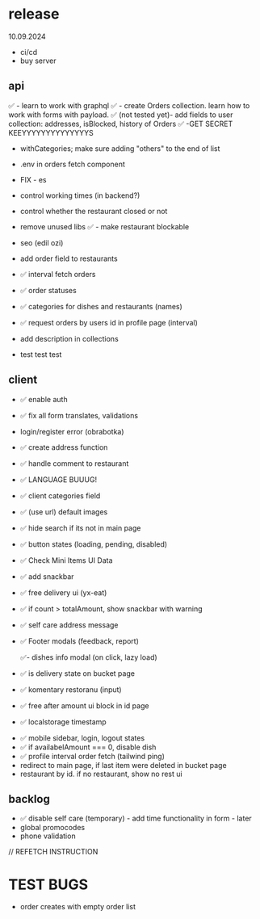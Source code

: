 # release

10.09.2024

- ci/cd
- buy server

## api

✅ - learn to work with graphql
✅ - create Orders collection. learn how to work with forms with payload.
✅ (not tested yet)- add fields to user collection: addresses, isBlocked, history of Orders
✅ -GET SECRET KEEYYYYYYYYYYYYYYS

- withCategories; make sure adding "others" to the end of list
- .env in orders fetch component
- FIX - es
- control working times (in backend?)
- control whether the restaurant closed or not

- remove unused libs
  ✅ - make restaurant blockable

- seo (edil ozi)
- add order field to restaurants

<!-- - add filter orders in profile -->

- ✅ interval fetch orders
  <!-- - dish isChange flag -->

- ✅ order statuses

- ✅ categories for dishes and restaurants (names)
- ✅ request orders by users id in profile page (interval)
- add description in collections
<!-- ex: https://github.com/payloadcms/public-demo/blob/master/src/payload/collections/Media.ts -->

- test test test

## client

- ✅ enable auth
- ✅ fix all form translates, validations
- login/register error (obrabotka)

- ✅ create address function
- ✅ handle comment to restaurant

- ✅ LANGUAGE BUUUG!

- ✅ client categories field

- ✅ (use url) default images
- ✅ hide search if its not in main page
- ✅ button states (loading, pending, disabled)
- ✅ Check Mini Items UI Data
- ✅ add snackbar
- ✅ free delivery ui (yx-eat)
  <!-- - add filter ui in profile -->
- ✅ if count > totalAmount, show snackbar with warning
- ✅ self care address message
- ✅ Footer modals (feedback, report)
  <!-- - profile page (with add/remove addresses) -->
  ✅- dishes info modal (on click, lazy load)
- ✅ is delivery state on bucket page
- ✅ komentary restoranu (input)
- ✅ free after amount ui block in id page
- ✅ localstorage timestamp
<!-- - bucket form submittion modal () -->
- ✅ mobile sidebar, login, logout states
- ✅ if availabelAmount === 0, disable dish
- ✅ profile interval order fetch (tailwind ping)
- redirect to main page, if last item were deleted in bucket page
- restaurant by id. if no restaurant, show no rest ui

## backlog

- ✅ disable self care (temporary) - add time functionality in form - later
- global promocodes
- phone validation

// REFETCH INSTRUCTION

# TEST BUGS

- order creates with empty order list
